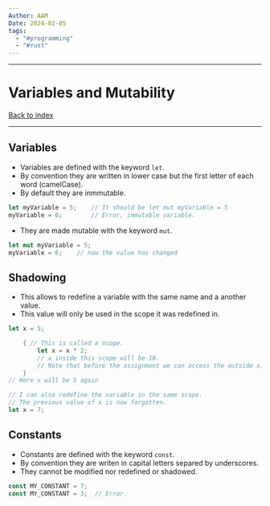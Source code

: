 ```yaml
---
Author: AAM
Date: 2024-02-05
tags:
  - "#programming"
  - "#rust"
---
```

---
# Variables and Mutability
[Back to index](../RUST.md)

---

## Variables
- Variables are defined with the keyword `let`.
- By convention they are written in lower case but the first letter of each word (camelCase).
- By default they are inmmutable.
```Rust
let myVariable = 5;    // It should be let mut myVariable = 5
myVariable = 6;        // Error, immutable variable.
```
- They are made mutable with the keyword `mut`.
```Rust
let mut myVariable = 5;
myVariable = 6;    // now the value has changed
```

## Shadowing
- This allows to redefine a variable with the same name and a another value.
- This value will only be used in the scope it was redefined in.
  
```Rust
let x = 5;

    { // This is called a scope.
        let x = x * 2;
        // x inside this scope will be 10.
        // Note that before the assignment we can access the outside x.
    }
// Here x will be 5 again

// I can also redefine the variable in the same scope.
// The previous value of x is now forgotten.
let x = 7;
```

## Constants
- Constants are defined with the keyword `const`.
- By convention they are writen in capital letters separed by underscores.
- They cannot be modified nor redefined or shadowed.
```Rust
const MY_CONSTANT = 7;
const MY_CONSTANT = 3;  // Error.
```